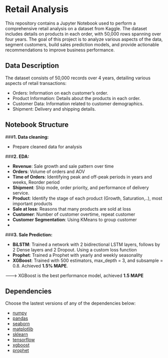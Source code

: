 # Retail Analysis 

This repository contains a Jupyter Notebook used to perform a comprehensive retail analysis on a dataset from Kaggle. The dataset includes details on products in each order, with 50,000 rows spanning over four years. The goal of this project is to analyze various aspects of the data, segment customers, build sales prediction models, and provide actionable recommendations to improve business performance.

## Data Description

The dataset consists of 50,000 records over 4 years, detailing various aspects of retail transactions:

- Orders: Information on each customer’s order.
- Product Information: Details about the products in each order.
- Customer Data: Information related to customer demographics.
- Shipment: Delivery and shipping details.

## Notebook Structure

###**1. Data cleaning:** 
- Prepare cleaned data for analysis

###**2. EDA:** 
- **Revenue**: Sale growth and sale pattern over time
- **Orders**: Volume of orders and AOV
- **Time of Orders**: Identifying peak and off-peak periods in years and weeks, Reorder period
- **Shipment**: Ship mode, order priority, and performance of delivery service.
- **Product**: Identify the stage of each product (Growth, Saturation,..), most important products
- **Sale at loss**: Reasons that many products are sold at loss
- **Customer**: Number of customer overtime, repeat customer
- **Customer Segmentation**: Using KMeans to group customer
- 
###**3. Sale Prediction:**
- **BiLSTM**: Trained a network with 2 bidirectional LSTM layers, follows by 2 Dense layers and 2 Dropout. Using a custom loss function
- **Prophet**: Trained a Prophet with yearly and weekly seasonality
- **XGBoost**: Trained with 500 estimators, max_depth = 3, and subsample = 0.8. Achieved **1.5% MAPE**.

---> XGBoost is the best performance model, achieved **1.5 MAPE**

## Dependencies
Choose the lastest versions of any of the dependencies below: 
- [numpy](https://numpy.org/)
- [pandas](https://pandas.pydata.org/)
- [seaborn](https://seaborn.pydata.org/)
- [matplotlib](https://matplotlib.org/)
- [sklearn](https://scikit-learn.org/stable/)
- [tensorflow](https://www.tensorflow.org/)
- [xgboost](https://xgboost.readthedocs.io/en/release_3.0.0/)
- [prophet](https://facebook.github.io/prophet/)
